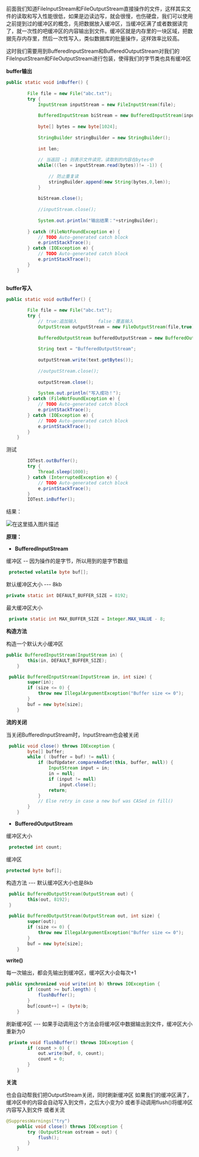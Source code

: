 前面我们知道FileInputStream和FileOutputStream直接操作的文件，这样其实文件的读取和写入性能很低，如果是边读边写，就会很慢，也伤硬盘，我们可以使用之前提到过的缓冲区的概念，先把数据放入缓冲区，当缓冲区满了或者数据读完了，就一次性的吧缓冲区的内容输出到文件。缓冲区就是内存里的一块区域，把数据先存内存里，然后一次性写入，类似数据库的批量操作，这样效率比较高。

这时我们需要用到BufferedInputStream和BufferedOutputStream对我们的FileInputStream和FileOutputStream进行包装，使得我们的字节类也具有缓冲区

**buffer输出**

```java
public static void inBuffer() {
		
		File file = new File("abc.txt");
		try {
			InputStream inputStream = new FileInputStream(file);
			
			BufferedInputStream biStream = new BufferedInputStream(inputStream);
			
			byte[] bytes = new byte[1024];
			
			StringBuilder stringBuilder = new StringBuilder();
			
			int len;
			
			// 当返回 -1 则表示文件读完，读取到的内容在bytes中
			while(((len = inputStream.read(bytes))!= -1)) {
				
				// 防止重复读
				stringBuilder.append(new String(bytes,0,len));
			}
			
			biStream.close();
			
			//inputStream.close();
			
			System.out.println("输出结果："+stringBuilder);
			
		} catch (FileNotFoundException e) {
			// TODO Auto-generated catch block
			e.printStackTrace();
		} catch (IOException e) {
			// TODO Auto-generated catch block
			e.printStackTrace();
		}
	}
	
```

**buffer写入**

```java
public static void outBuffer() {
		
		File file = new File("abc.txt");
		try {
			// true:追加输入		false：覆盖输入
			OutputStream outputStream = new FileOutputStream(file,true);
			
			BufferedOutputStream bufferedOutputStream = new BufferedOutputStream(outputStream);
			
			String text	= "BufferedOutputStream";
			
			outputStream.write(text.getBytes());
			
			//outputStream.close();
			
			outputStream.close();
			
			System.out.println("写入成功！");
		} catch (FileNotFoundException e) {
			// TODO Auto-generated catch block
			e.printStackTrace();
		} catch (IOException e) {
			// TODO Auto-generated catch block
			e.printStackTrace();
		}
	}
```
测试
```java
		IOTest.outBuffer();
		try {
			Thread.sleep(1000);
		} catch (InterruptedException e) {
			// TODO Auto-generated catch block
			e.printStackTrace();
		}
		IOTest.inBuffer(); 
```
结果：

![在这里插入图片描述](https://img-blog.csdnimg.cn/20190331021903461.png)

**原理：**

* **BufferedInputStream**

缓冲区 -- 因为操作的是字节，所以用到的是字节数组
```java
 protected volatile byte buf[];
```

默认缓冲区大小 --- 8kb
```java
private static int DEFAULT_BUFFER_SIZE = 8192;
```

最大缓冲区大小 
```java
 private static int MAX_BUFFER_SIZE = Integer.MAX_VALUE - 8;
```

**构造方法**

构造一个默认大小缓冲区
```java
public BufferedInputStream(InputStream in) {
        this(in, DEFAULT_BUFFER_SIZE);
    }

 public BufferedInputStream(InputStream in, int size) {
        super(in);
        if (size <= 0) {
            throw new IllegalArgumentException("Buffer size <= 0");
        }
        buf = new byte[size];
    }
```
**流的关闭**

当关闭BufferedInputStream时，InputStream也会被关闭
```java
 public void close() throws IOException {
        byte[] buffer;
        while ( (buffer = buf) != null) {
            if (bufUpdater.compareAndSet(this, buffer, null)) {
                InputStream input = in;
                in = null;
                if (input != null)
                    input.close();
                return;
            }
            // Else retry in case a new buf was CASed in fill()
        }
    }
```


* **BufferedOutputStream**

缓冲区大小
```java
 protected int count;
```

缓冲区
```java
protected byte buf[];
```

构造方法  --- 默认缓冲区大小也是8kb
```java
 public BufferedOutputStream(OutputStream out) {
        this(out, 8192);
 }
    
 public BufferedOutputStream(OutputStream out, int size) {
        super(out);
        if (size <= 0) {
            throw new IllegalArgumentException("Buffer size <= 0");
        }
        buf = new byte[size];
    }
```
**write()**

每一次输出，都会先输出到缓冲区，缓冲区大小会每次+1
```java
public synchronized void write(int b) throws IOException {
        if (count >= buf.length) {
            flushBuffer();
        }
        buf[count++] = (byte)b;
    }
```

刷新缓冲区 --- 如果手动调用这个方法会将缓冲区中数据输出到文件，缓冲区大小重新为0
```java
 private void flushBuffer() throws IOException {
        if (count > 0) {
            out.write(buf, 0, count);
            count = 0;
        }
    }

```

**关流**

也会自动帮我们把OutputStream关闭，同时刷新缓冲区
如果我们的缓冲区满了，缓冲区中的内容会自动写入到文件，之后大小变为0
或者手动调用flush()将缓冲区内容写入到文件
或者关流
```java
@SuppressWarnings("try")
    public void close() throws IOException {
        try (OutputStream ostream = out) {
            flush();
        }
    }
```
